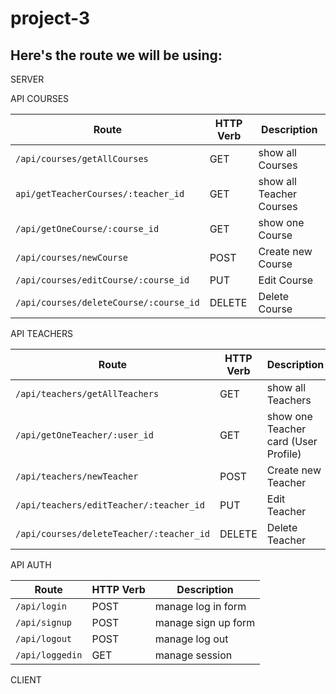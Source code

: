 # project-3

## Here's the route we will be using:


SERVER 

API COURSES

|   Route   | HTTP Verb |   Description   |
|-----------|-----------|-----------------|
| `/api/courses/getAllCourses` |    GET    | show all Courses |
| `api/getTeacherCourses/:teacher_id` |    GET    | show all Teacher Courses |
| `/api/getOneCourse/:course_id` |    GET    | show one Course |
| `/api/courses/newCourse` |    POST    | Create new Course |
| `/api/courses/editCourse/:course_id` |    PUT    | Edit Course |
| `/api/courses/deleteCourse/:course_id` |    DELETE   | Delete Course |





API TEACHERS

|   Route   | HTTP Verb |   Description   |
|-----------|-----------|-----------------|
| `/api/teachers/getAllTeachers` |    GET    | show all Teachers |
| `/api/getOneTeacher/:user_id` |    GET    | show one Teacher card (User Profile) |
| `/api/teachers/newTeacher` |    POST    | Create new Teacher |
| `/api/teachers/editTeacher/:teacher_id` |    PUT    | Edit Teacher |
| `/api/courses/deleteTeacher/:teacher_id` |    DELETE   | Delete Teacher |

API AUTH

|   Route   | HTTP Verb |   Description   |
|-----------|-----------|-----------------|
| `/api/login` |    POST   | manage log in form |
| `/api/signup` |    POST   | manage sign up form |
| `/api/logout` |    POST   | manage log out |
| `/api/loggedin` |    GET   | manage session |

CLIENT


